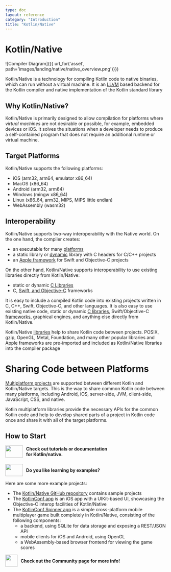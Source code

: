 ```yaml
---
type: doc
layout: reference
category: "Introduction"
title: "Kotlin/Native"
---
```


# **Kotlin/Native**

![Compiler Diagram]({{ url_for('asset', path='images/landing/native/native_overview.png')}})

Kotlin/Native is a technology for compiling Kotlin code to native binaries, which can run without a virtual machine.
It is an [LLVM](https://llvm.org/) based backend for the Kotlin compiler and native implementation of the Kotlin standard
library

## Why Kotlin/Native?

Kotlin/Native is primarily designed to allow compilation for platforms where *virtual machines* are not
desirable or possible, for example, embedded devices or iOS.
It solves the situations when a developer needs to produce a 
self-contained program that does not require an additional runtime or virtual machine.

## Target Platforms

Kotlin/Native supports the following platforms:
   * iOS (arm32, arm64, emulator x86_64)
   * MacOS (x86_64)
   * Android (arm32, arm64)
   * Windows (mingw x86_64)
   * Linux (x86_64, arm32, MIPS, MIPS little endian)
   * WebAssembly (wasm32)

## Interoperability

Kotlin/Native supports two-way interoperability with the Native world. 
On the one hand, the compiler creates:
- an executable for many [platforms](#target-platforms)
- a static library or [dynamic](/docs/tutorials/native/dynamic-libraries.html) library with C headers for C/C++ projects
- an [Apple framework](/docs/tutorials/native/apple-framework.html) for Swift and Objective-C projects

On the other hand, Kotlin/Native supports interoperability to use existing libraries
directly from Kotlin/Native:
- static or dynamic [C Libraries](/docs/reference/native/c_interop.html)
- C, [Swift, and Objective-C](/docs/reference/native/objc_interop.html) frameworks

It is easy to include a compiled Kotlin code into
existing projects written in C, C++, Swift, Objective-C, and other languages.
It is also easy to use existing native code, 
static or dynamic [C libraries](/docs/reference/native/c_interop.html),
Swift/Objective-C [frameworks](/docs/reference/native/objc_interop.html),
graphical engines, and anything else directly from Kotlin/Native.

Kotlin/Native [libraries](/docs/reference/native/platform_libs.html) help to share Kotlin
code between projects.
POSIX, gzip, OpenGL, Metal, Foundation, and many other popular libraries and Apple frameworks
are pre-imported and included as Kotlin/Native libraries into the compiler package

# Sharing Code between Platforms

[Multiplatform projects](/docs/reference/multiplatform.html) are supported between different Kotlin and
Kotlin/Native targets.
This is the way to share common Kotlin code between many platforms, including Android, iOS, server-side, JVM, client-side, 
JavaScript, CSS, and native.

Kotlin multiplatform libraries provide the necessary APIs for the common Kotlin code and help to develop
shared parts of a project in Kotlin code once and share it with all of the target platforms. 

## How to Start

<div style="display: flex; align-items: center; margin-bottom: 20px">
    <img src="{{ url_for('asset', path='images/landing/native/book.png') }}" height="38p" width="55" style="margin-right: 10px;">
    <b>Check out tutorials or documentation <br />for Kotlin/native.
     </b>
</div>

<div style="display: flex; align-items: center; margin-bottom: 10px;">
    <img src="{{ url_for('asset', path='images/landing/native/try.png') }}" height="38p" width="55" style="margin-right: 10px;">
    <b>Do you like learning by examples?</b>
</div>

Here are some more example projects:
 * The [Kotlin/Native GitHub repository](https://github.com/JetBrains/kotlin-native/tree/master/samples) contains sample projects
 * The [KotlinConf app](https://github.com/JetBrains/kotlinconf-app/tree/master/ios) is an iOS app
   with a UIKit-based UI, showcasing the Objective-C interop facilities of Kotlin/Native
 * The [KotlinConf Spinner app](https://github.com/jetbrains/kotlinconf-spinner) is a simple cross-platform 
   mobile multiplayer game built completely in Kotlin/Native, consisting of the following components:
     - a backend, using SQLite for data storage and exposing a REST/JSON API
     - mobile clients for iOS and Android, using OpenGL
     - a WebAssembly-based browser frontend for viewing the game scores

<div style="display: flex; align-items: center; margin-top: 10px">
    <img src="{{ url_for('asset', path='images/landing/native/community.png') }}" style="margin-right: 10px; height: 38px; width: 55pх">
    <b>Check out the
     <a style="text-decoration: none" href="https://kotlinlang.org/community/">Community page</a> for more info!</b>
</div>

